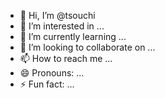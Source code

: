 - 👋 Hi, I’m @tsouchi
- 👀 I’m interested in ...
- 🌱 I’m currently learning ...
- 💞️ I’m looking to collaborate on ...
- 📫 How to reach me ...
- 😄 Pronouns: ...
- ⚡ Fun fact: ...

<!---
tsouchi/tsouchi is a ✨ special ✨ repository because its `README.md` (this file) appears on your GitHub profile.
You can click the Preview link to take a look at your changes.
--->

